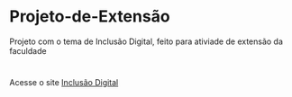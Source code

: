 # Projeto-de-Extensão
Projeto com o tema de Inclusão Digital, feito para ativiade de extensão da faculdade
#
Acesse o site <a href='https://inclusao-digital.netlify.app/' target="_blank">Inclusão Digital<a>
